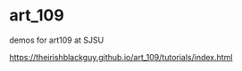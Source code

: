 # art_109
demos for art109 at SJSU

https://theirishblackguy.github.io/art_109/tutorials/index.html  
